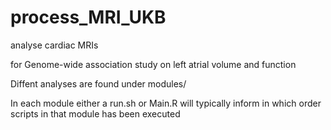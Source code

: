 # process_MRI_UKB
analyse cardiac MRIs

for Genome-wide association study on left atrial volume and function

Diffent analyses are found under modules/

In each module either a run.sh or Main.R will typically inform in which order scripts in that module has been executed
